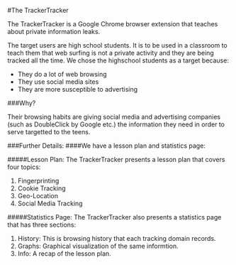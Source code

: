 #The TrackerTracker


The TrackerTracker is a Google Chrome browser extension that teaches about private information leaks.

The target users are high school students. It is to be used in a classroom to teach them that web surfing is not a private activity and they are being tracked all the time. We chose the highschool students as a target because:
 - They do a lot of web browsing
 - They use social media sites
 - They are more susceptible to advertising

###Why?

Their browsing habits are giving social media and advertising companies (such as DoubleClick by Google etc.) the information they need in order to serve targetted to the teens.

###Further Details:
####We have a lesson plan and statistics page:
	
#####Lesson Plan:
The TrackerTracker presents a lesson plan that covers four topics:<br/>
1) Fingerprinting <br/>
2) Cookie Tracking<br/>
3) Geo-Location<br/>
4) Social Media Tracking

#####Statistics Page:
The TrackerTracker also presents a statistics page that has three sections:<br/>
1) History: This is browsing history that each tracking domain records.<br/>
2) Graphs: Graphical visualization of the same informtion.<br/>
3) Info: A recap of the lesson plan.









